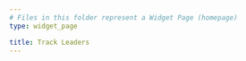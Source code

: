 ```yaml
---
# Files in this folder represent a Widget Page (homepage)
type: widget_page

title: Track Leaders
---
```


